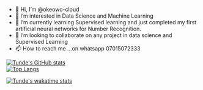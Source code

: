 - 👋 Hi, I’m @okeowo-cloud
- 👀 I’m interested in Data Science and Machine Learning 
- 🌱 I’m currently learning Supervised learning and just completed my first artificial neural networks for Number Recognition.
- 💞️ I’m looking to collaborate on any project in data science and Supervised Learning
- 📫 How to reach me ...on whatsapp 07015072333

<!---
okeowo-cloud/okeowo-cloud is a ✨ special ✨ repository because its `README.md` (this file) appears on your GitHub profile.
You can click the Preview link to take a look at your changes.
--->
[![Tunde's GitHub stats](https://github-readme-stats-sigma-five.vercel.app/api?username=okeowo-cloud&count_private=true&layout=compactshow_icons=true&show_icons=true&theme=radical)](https://github.com/okeowo-cloud/github-readme-stats)
<br>
[![Top Langs](https://github-readme-stats-sigma-five.vercel.app/api/top-langs/?username=okeowo-cloud)](https://github.com/okeowo-cloud/github-readme-stats)


[![Tunde's wakatime stats](https://github-readme-stats.vercel.app/api/wakatime?username=OkeowoTee)](https://github.com/okeowo-cloud/github-readme-stats)
